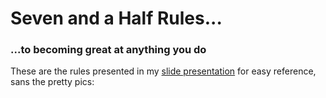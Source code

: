 # Seven and a Half Rules...

### ...to becoming great at anything you do

These are the rules presented in my [slide presentation](https://speakerdeck.com/gaylin/the-making-of-writing-black-belts-how-martial-arts-philosophy-forged-an-ad-hoc-writing-team-that-writes-great-docs) for easy reference, sans the pretty pics:
